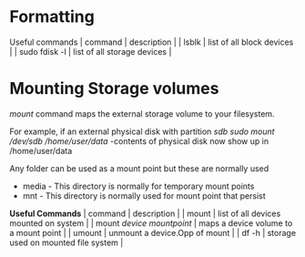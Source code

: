 # Formatting  
Useful commands 
| command       | description                 |
| lsblk         | list of all block devices   |
| sudo fdisk -l | list of all storage devices |

# Mounting Storage volumes
*mount* command maps the external storage volume to your filesystem. 

For example, 
if an external physical disk with partition *sdb*
*sudo mount /dev/sdb /home/user/data*  -contents of physical disk now show up in /home/user/data

Any folder can be used as a mount point but these are normally used 
* media - This directory is normally for temporary mount points
* mnt - This directory is normally used for mount point that persist

**Useful Commands**
| command                     | description                           |
| mount                       | list of all devices mounted on system |
| mount *device* *mountpoint* | maps a device volume to a mount point |
| umount                      | unmount a device.Opp of mount         |
| df -h                       | storage used on mounted file system   |
